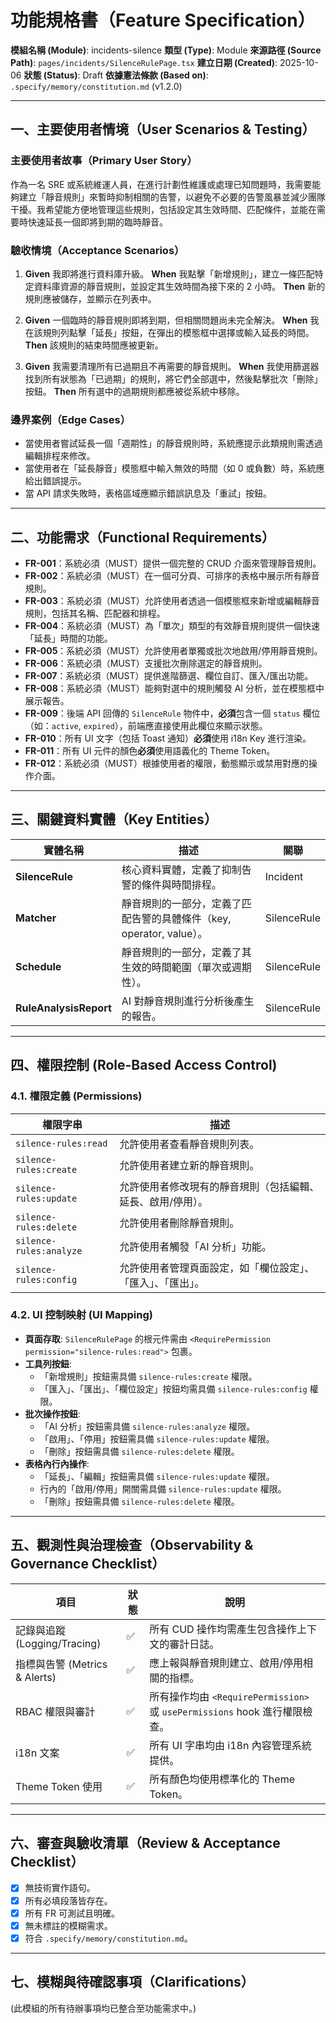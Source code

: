 # 功能規格書（Feature Specification）

**模組名稱 (Module)**: incidents-silence
**類型 (Type)**: Module
**來源路徑 (Source Path)**: `pages/incidents/SilenceRulePage.tsx`
**建立日期 (Created)**: 2025-10-06
**狀態 (Status)**: Draft
**依據憲法條款 (Based on)**: `.specify/memory/constitution.md` (v1.2.0)

---

## 一、主要使用者情境（User Scenarios & Testing）

### 主要使用者故事（Primary User Story）
作為一名 SRE 或系統維運人員，在進行計劃性維護或處理已知問題時，我需要能夠建立「靜音規則」來暫時抑制相關的告警，以避免不必要的告警風暴並減少團隊干擾。我希望能方便地管理這些規則，包括設定其生效時間、匹配條件，並能在需要時快速延長一個即將到期的臨時靜音。

### 驗收情境（Acceptance Scenarios）
1.  **Given** 我即將進行資料庫升級。
    **When** 我點擊「新增規則」，建立一條匹配特定資料庫資源的靜音規則，並設定其生效時間為接下來的 2 小時。
    **Then** 新的規則應被儲存，並顯示在列表中。

2.  **Given** 一個臨時的靜音規則即將到期，但相關問題尚未完全解決。
    **When** 我在該規則列點擊「延長」按鈕，在彈出的模態框中選擇或輸入延長的時間。
    **Then** 該規則的結束時間應被更新。

3.  **Given** 我需要清理所有已過期且不再需要的靜音規則。
    **When** 我使用篩選器找到所有狀態為「已過期」的規則，將它們全部選中，然後點擊批次「刪除」按鈕。
    **Then** 所有選中的過期規則都應被從系統中移除。

### 邊界案例（Edge Cases）
- 當使用者嘗試延長一個「週期性」的靜音規則時，系統應提示此類規則需透過編輯排程來修改。
- 當使用者在「延長靜音」模態框中輸入無效的時間（如 0 或負數）時，系統應給出錯誤提示。
- 當 API 請求失敗時，表格區域應顯示錯誤訊息及「重試」按鈕。

---

## 二、功能需求（Functional Requirements）

- **FR-001**：系統必須（MUST）提供一個完整的 CRUD 介面來管理靜音規則。
- **FR-002**：系統必須（MUST）在一個可分頁、可排序的表格中展示所有靜音規則。
- **FR-003**：系統必須（MUST）允許使用者透過一個模態框來新增或編輯靜音規則，包括其名稱、匹配器和排程。
- **FR-004**：系統必須（MUST）為「單次」類型的有效靜音規則提供一個快速「延長」時間的功能。
- **FR-005**：系統必須（MUST）允許使用者單獨或批次地啟用/停用靜音規則。
- **FR-006**：系統必須（MUST）支援批次刪除選定的靜音規則。
- **FR-007**：系統必須（MUST）提供進階篩選、欄位自訂、匯入/匯出功能。
- **FR-008**：系統必須（MUST）能夠對選中的規則觸發 AI 分析，並在模態框中展示報告。
- **FR-009**：後端 API 回傳的 `SilenceRule` 物件中，**必須**包含一個 `status` 欄位（如：`active`, `expired`），前端應直接使用此欄位來顯示狀態。
- **FR-010**：所有 UI 文字（包括 Toast 通知）**必須**使用 i18n Key 進行渲染。
- **FR-011**：所有 UI 元件的顏色**必須**使用語義化的 Theme Token。
- **FR-012**：系統必須（MUST）根據使用者的權限，動態顯示或禁用對應的操作介面。

---

## 三、關鍵資料實體（Key Entities）
| 實體名稱 | 描述 | 關聯 |
|-----------|------|------|
| **SilenceRule** | 核心資料實體，定義了抑制告警的條件與時間排程。 | Incident |
| **Matcher** | 靜音規則的一部分，定義了匹配告警的具體條件（key, operator, value）。 | SilenceRule |
| **Schedule** | 靜音規則的一部分，定義了其生效的時間範圍（單次或週期性）。 | SilenceRule |
| **RuleAnalysisReport** | AI 對靜音規則進行分析後產生的報告。 | SilenceRule |

---

## 四、權限控制 (Role-Based Access Control)

### 4.1. 權限定義 (Permissions)
| 權限字串 | 描述 |
|---|---|
| `silence-rules:read` | 允許使用者查看靜音規則列表。 |
| `silence-rules:create` | 允許使用者建立新的靜音規則。 |
| `silence-rules:update` | 允許使用者修改現有的靜音規則（包括編輯、延長、啟用/停用）。 |
| `silence-rules:delete` | 允許使用者刪除靜音規則。 |
| `silence-rules:analyze` | 允許使用者觸發「AI 分析」功能。 |
| `silence-rules:config` | 允許使用者管理頁面設定，如「欄位設定」、「匯入」、「匯出」。 |

### 4.2. UI 控制映射 (UI Mapping)
- **頁面存取**: `SilenceRulePage` 的根元件需由 `<RequirePermission permission="silence-rules:read">` 包裹。
- **工具列按鈕**:
  - 「新增規則」按鈕需具備 `silence-rules:create` 權限。
  - 「匯入」、「匯出」、「欄位設定」按鈕均需具備 `silence-rules:config` 權限。
- **批次操作按鈕**:
  - 「AI 分析」按鈕需具備 `silence-rules:analyze` 權限。
  - 「啟用」、「停用」按鈕需具備 `silence-rules:update` 權限。
  - 「刪除」按鈕需具備 `silence-rules:delete` 權限。
- **表格內行內操作**:
  - 「延長」、「編輯」按鈕需具備 `silence-rules:update` 權限。
  - 行內的「啟用/停用」開關需具備 `silence-rules:update` 權限。
  - 「刪除」按鈕需具備 `silence-rules:delete` 權限。

---

## 五、觀測性與治理檢查（Observability & Governance Checklist）

| 項目 | 狀態 | 說明 |
|------|------|------|
| 記錄與追蹤 (Logging/Tracing) | ✅ | 所有 CUD 操作均需產生包含操作上下文的審計日誌。 |
| 指標與告警 (Metrics & Alerts) | ✅ | 應上報與靜音規則建立、啟用/停用相關的指標。 |
| RBAC 權限與審計 | ✅ | 所有操作均由 `<RequirePermission>` 或 `usePermissions` hook 進行權限檢查。 |
| i18n 文案 | ✅ | 所有 UI 字串均由 i18n 內容管理系統提供。 |
| Theme Token 使用 | ✅ | 所有顏色均使用標準化的 Theme Token。 |

---

## 六、審查與驗收清單（Review & Acceptance Checklist）

- [x] 無技術實作語句。
- [x] 所有必填段落皆存在。
- [x] 所有 FR 可測試且明確。
- [x] 無未標註的模糊需求。
- [x] 符合 `.specify/memory/constitution.md`。

---

## 七、模糊與待確認事項（Clarifications）

(此模組的所有待辦事項均已整合至功能需求中。)